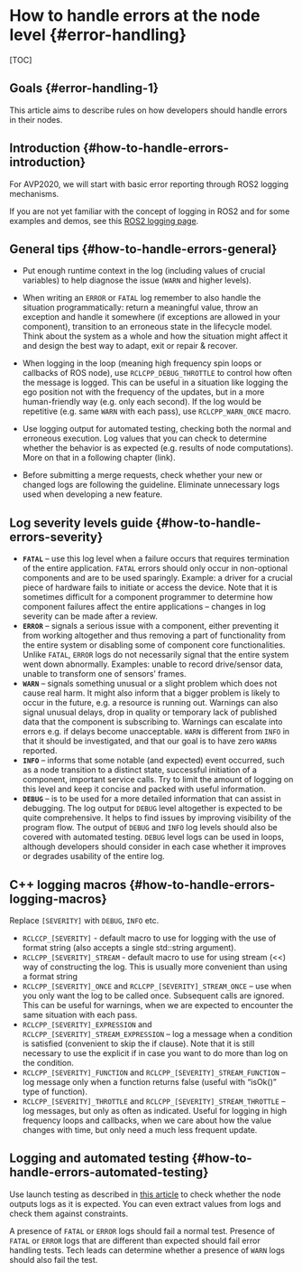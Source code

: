 How to handle errors at the node level {#error-handling}
========

[TOC]

## Goals {#error-handling-1}

This article aims to describe rules on how developers should handle errors in their nodes.  

## Introduction {#how-to-handle-errors-introduction}

For AVP2020, we will start with basic error reporting through ROS2 logging mechanisms.

If you are not yet familiar with the concept of logging in ROS2 and for some examples and demos, see this [ROS2 logging page](https://index.ros.org/doc/ros2/Concepts/Logging/).  

## General tips {#how-to-handle-errors-general}

- Put enough runtime context in the log (including values of crucial variables) to help diagnose the issue (`WARN` and higher levels).

- When writing an `ERROR` or `FATAL` log remember to also handle the situation programmatically: return a meaningful value, throw an exception and handle it somewhere (if exceptions are allowed in your component), transition to an erroneous state in the lifecycle model. Think about the system as a whole and how the situation might affect it and design the best way to adapt, exit or repair & recover.

- When logging in the loop (meaning high frequency spin loops or callbacks of ROS node), use `RCLCPP_DEBUG_THROTTLE` to control how often the message is logged. This can be useful in a situation like logging the ego position not with the frequency of the updates, but in a more human-friendly way (e.g. only each second). If the log would be repetitive (e.g. same `WARN` with each pass), use `RCLCPP_WARN_ONCE` macro.

- Use logging output for automated testing, checking both the normal and erroneous execution. Log values that you can check to determine whether the behavior is as expected (e.g. results of node computations). More on that in a following chapter (link).

- Before submitting a merge requests, check whether your new or changed logs are following the guideline. Eliminate unnecessary logs used when developing a new feature.

## Log severity levels guide {#how-to-handle-errors-severity}

- **`FATAL`** – use this log level when a failure occurs that requires termination of the entire application. `FATAL` errors should only occur in non-optional components and are to be used sparingly. Example: a driver for a crucial piece of hardware fails to initiate or access the device. Note that it is sometimes difficult for a component programmer to determine how component failures affect the entire applications – changes in log severity can be made after a review.
- **`ERROR`** – signals a serious issue with a component, either preventing it from working altogether and thus removing a part of functionality from the entire system or disabling some of component core functionalities. Unlike `FATAL`, `ERROR` logs do not necessarily signal that the entire system went down abnormally. Examples: unable to record drive/sensor data, unable to transform one of sensors’ frames.
- **`WARN`** – signals something unusual or a slight problem which does not cause real harm. It might also inform that a bigger problem is likely to occur in the future, e.g. a resource is running out. Warnings can also signal unusual delays, drop in quality or temporary lack of published data that the component is subscribing to. Warnings can escalate into errors e.g. if delays become unacceptable. `WARN` is different from `INFO` in that it should be investigated, and that our goal is to have zero `WARN`s reported.
- **`INFO`** – informs that some notable (and expected) event occurred, such as a node transition to a distinct state, successful initiation of a component, important service calls. Try to limit the amount of logging on this level and keep it concise and packed with useful information.
- **`DEBUG`** – is to be used for a more detailed information that can assist in debugging. The log output for `DEBUG` level altogether is expected to be quite comprehensive. It helps to find issues by improving visibility of the program flow. The output of `DEBUG` and `INFO` log levels should also be covered with automated testing. `DEBUG` level logs can be used in loops, although developers should consider in each case whether it improves or degrades usability of the entire log.  

## C++ logging macros {#how-to-handle-errors-logging-macros}

Replace `[SEVERITY]` with `DEBUG`, `INFO` etc.
- `RCLCCP_[SEVERITY]` - default macro to use for logging with the use of format string (also accepts a single std::string argument).
- `RCLCPP_[SEVERITY]_STREAM` - default macro to use for using stream (<<) way of constructing the log. This is usually more convenient than using a format string
- `RCLCPP_[SEVERITY]_ONCE` and `RCLCPP_[SEVERITY]_STREAM_ONCE` – use when you only want the log to be called once. Subsequent calls are ignored. This can be useful for warnings, when we are expected to encounter the same situation with each pass.
- `RCLCPP_[SEVERITY]_EXPRESSION` and `RCLCPP_[SEVERITY]_STREAM_EXPRESSION` – log a message when a condition is satisfied (convenient to skip the if clause). Note that it is still necessary to use the explicit if in case you want to do more than log on the condition.
- `RCLCPP_[SEVERITY]_FUNCTION` and `RCLCPP_[SEVERITY]_STREAM_FUNCTION` – log message only when a function returns false (useful with  “isOk()” type of function).
- `RCLCPP_[SEVERITY]_THROTTLE` and `RCLCPP_[SEVERITY]_STREAM_THROTTLE` – log messages, but only as often as indicated. Useful for logging in high frequency loops and callbacks, when we care about how the value changes with time, but only need a much less frequent update.

## Logging and automated testing {#how-to-handle-errors-automated-testing}

Use launch testing as described in [this article](https://github.com/ros2/launch/tree/master/launch_testing#launch_testing) to check whether the node outputs logs as it is expected. You can even extract values from logs and check them against constraints.

A presence of `FATAL` or `ERROR` logs should fail a normal test. Presence of `FATAL` or `ERROR` logs that are different than expected should fail error handling tests. Tech leads can determine whether a presence of `WARN` logs should also fail the test.
